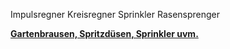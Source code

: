 Impulsregner Kreisregner Sprinkler Rasensprenger

[**Gartenbrausen, Spritzdüsen, Sprinkler uvm.**](https://www.arbeitsbedarf24.de/gartenbrausen-rasensprenger)